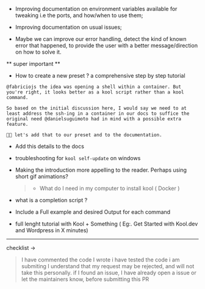 -   Improving documentation on environment variables available for tweaking i.e the ports, and how/when to use them;

-   Improving documentation on usual issues;

-   Maybe we can improve our error handling, detect the kind of known error that happened, to provide the user with a better message/direction on how to solve it.

** super important **

-   How to create a new preset ? a comprehensive step by step tutorial

```
@fabriciojs the idea was opening a shell within a container. But you're right, it looks better as a kool script rather than a kool command.

So based on the initial discussion here, I would say we need to at least address the ssh-ing in a container in our docs to suffice the original need @danielsuguimoto had in mind with a possible extra feature.

👍🏻 let's add that to our preset and to the documentation.
```

-   Add this details to the docs

-   troubleshooting for `kool self-update` on windows

-   Making the introduction more appelling to the reader. Perhaps using short gif animations?

    > -   What do I need in my computer to install kool ( Docker )

-   what is a completion script ?

-   Include a Full example and desired Output for each command

-   full lenght tutorial with Kool + Something ( Eg:. Get Started with Kool.dev and Wordpress in X minutes)

---

checklist ->

> I have commented the code I wrote
> i have tested the code i am submiting
> I understand that my request may be rejected, and will not take this personally.
> if I found an issue, I have already open a issue or let the maintainers know, before submitting this PR
